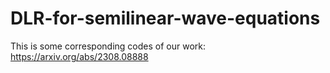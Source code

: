 # DLR-for-semilinear-wave-equations
This is some corresponding codes of our work: https://arxiv.org/abs/2308.08888
